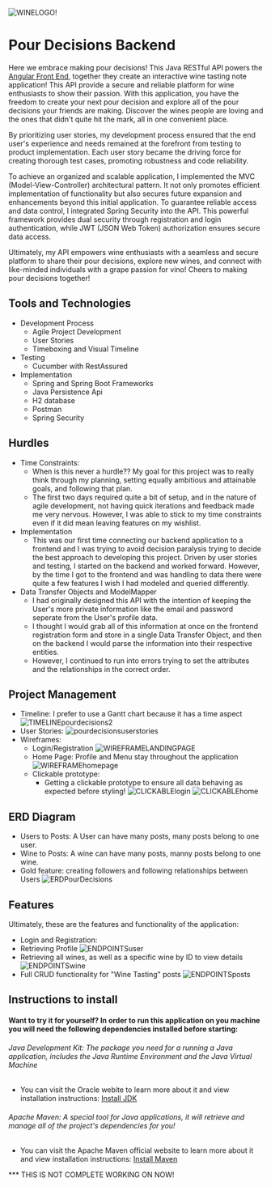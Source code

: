 ![WINELOGO!](https://github.com/Halleywood/PourDecisionsBackEnd/assets/87944545/e50dcc11-3700-4356-a9f0-9091950406c1)
# Pour Decisions Backend
Here we embrace making pour decisions! This Java RESTful API powers the [Angular Front End](https://github.com/Halleywood/PourDecisionsFrontEnd), together they create an interactive wine tasting note application! This API provide a secure and reliable platform for wine enthusiasts to show their passion. With this application, you have the freedom to create your next pour decision and explore all of the pour decisions your friends are making. Discover the wines people are loving and the ones that didn't quite hit the mark, all in one convenient place.

By prioritizing user stories, my development process ensured that the end user's experience and needs remained at the forefront from testing to product implementation. Each user story became the driving force for creating thorough test cases, promoting robustness and code reliability.

To achieve an organized and scalable application, I implemented the MVC (Model-View-Controller) architectural pattern. It not only promotes efficient implementation of functionality but also secures future expansion and enhancements beyond this initial application. To guarantee reliable access and data control, I integrated Spring Security into the API. This powerful framework provides dual security through registration and login authentication, while JWT (JSON Web Token) authorization ensures secure data access.

Ultimately, my API empowers wine enthusiasts with a seamless and secure platform to share their pour decisions, explore new wines, and connect with like-minded individuals with a grape passion for vino! Cheers to making pour decisions together!

## Tools and Technologies
* Development Process
  * Agile Project Development 
  * User Stories 
  * Timeboxing and Visual Timeline 
* Testing
  * Cucumber with RestAssured 
* Implementation 
  * Spring and Spring Boot Frameworks
  * Java Persistence Api
  * H2 database 
  * Postman 
  * Spring Security
## Hurdles
* Time Constraints: 
  * When is this never a hurdle?? My goal for this project was to really think through my planning, setting equally ambitious and attainable goals, and following that plan. 
  * The first two days required quite a bit of setup, and in the nature of agile development, not having quick iterations and feedback made me very nervous. However, I was able to stick to my time constraints even if it did mean leaving features on my wishlist. 
* Implementation
  * This was our first time connecting our backend application to a frontend and I was trying to avoid decision paralysis trying to decide the best approach to developing this project. Driven by user stories and testing, I started on the backend and worked forward. However, by the time I got to the frontend and was handling to data there were quite a few features I wish I had modeled and queried differently. 
* Data Transfer Objects and ModelMapper 
  * I had originally designed this API with the intention of keeping the User's more private information like the email and password seperate from the User's profile data. 
  * I thought I would grab all of this information at once on the frontend registration form and store in a single Data Transfer Object, and then on the backend I would parse the information into their respective entities. 
  * However, I continued to run into errors trying to set the attributes and the relationships in the correct order.
## Project Management 
* Timeline: I prefer to use a Gantt chart because it has a time aspect
  ![TIMELINEpourdecisions2](https://github.com/Halleywood/PourDecisionsBackEnd/assets/87944545/f2bf786c-7196-4f7b-b606-4519675b18d6)
* User Stories:
  ![pourdecisionsuserstories](https://github.com/Halleywood/PourDecisionsBackEnd/assets/87944545/46ccd6b8-4ede-4f8e-b197-30ebfe0b1109)
* Wireframes:
  * Login/Registration
    ![WIREFRAMELANDINGPAGE](https://github.com/Halleywood/PourDecisionsBackEnd/assets/87944545/d18f53a0-05a0-4a49-9069-9fc7c75485ac)
  * Home Page: Profile and Menu stay throughout the application
    ![WIREFRAMEhomepage](https://github.com/Halleywood/PourDecisionsBackEnd/assets/87944545/662a8213-f97e-4d1e-bdf5-2254323ab00e)
  * Clickable prototype:
    * Getting a clickable prototype to ensure all data behaving as expected before styling!
      ![CLICKABLElogin](https://github.com/Halleywood/PourDecisionsBackEnd/assets/87944545/910b4a6d-0d17-4fb6-998d-7aa3b0f6ed3e)
      ![CLICKABLEhome](https://github.com/Halleywood/PourDecisionsBackEnd/assets/87944545/2d099bf9-f09c-4721-8bc9-89163c28e2f9)

## ERD Diagram
* Users to Posts: A User can have many posts, many posts belong to one user. 
* Wine to Posts: A wine can have many posts, manny posts belong to one wine.
* Gold feature: creating followers and following relationships between Users
  ![ERDPourDecisions](https://github.com/Halleywood/PourDecisionsBackEnd/assets/87944545/dc193337-a65e-45f6-9d91-ca1a6fe379eb)


## Features
Ultimately, these are the features and functionality of the application: 
* Login and Registration:
* Retrieving Profile
  ![ENDPOINTSuser](https://github.com/Halleywood/PourDecisionsBackEnd/assets/87944545/4bfb5d8e-3254-4b36-aace-0e3e994a7a93)
* Retrieving all wines, as well as a specific wine by ID to view details
  ![ENDPOINTSwine](https://github.com/Halleywood/PourDecisionsBackEnd/assets/87944545/31bc1eec-309d-44e7-978b-d39b3ea90c5f)
* Full CRUD functionality for "Wine Tasting" posts
  ![ENDPOINTSposts](https://github.com/Halleywood/PourDecisionsBackEnd/assets/87944545/bf5a07ec-b569-4cbf-914e-dcb97b7699b2)
## Instructions to install 
####  Want to try it for yourself? In order to run this application on you machine you will need the following dependencies installed before starting: 
######  Java Development Kit: The package you need for a running a Java application, includes the Java Runtime Environment and the Java Virtual Machine
*   You can visit the Oracle webite to learn more about it and view installation instructions:
[Install JDK](https://www.oracle.com/java/technologies/javase-jdk11-downloads.html)
######  Apache Maven: A special tool for Java applications, it will retrieve and manage all of the project's dependencies for you! 
* You can visit the Apache Maven official website to learn more about it and view installation instructions: [Install Maven](https://maven.apache.org/download.cgi)

*** THIS IS NOT COMPLETE WORKING ON NOW! 